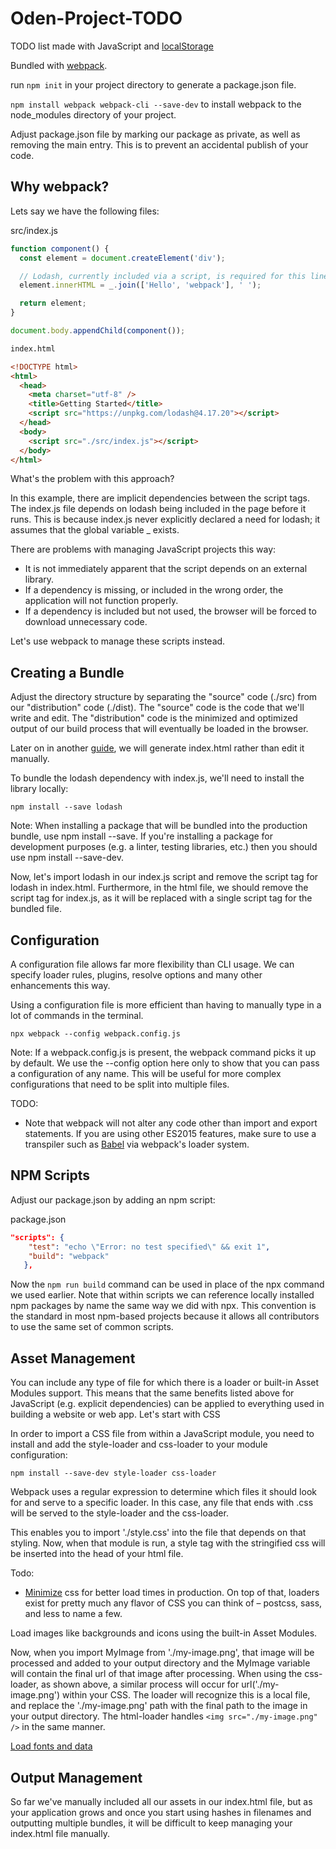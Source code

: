 # Oden-Project-TODO

TODO list made with JavaScript and [localStorage](https://developer.mozilla.org/en-US/docs/Web/API/Web_Storage_API/Using_the_Web_Storage_API)

Bundled with [webpack](https://webpack.js.org/).

run `npm init` in your project directory to generate a package.json file.

`npm install webpack webpack-cli --save-dev` to install webpack to the node_modules directory of your project.

Adjust package.json file by marking our package as private, as well as removing the main entry. This is to prevent an accidental publish of your code.

## Why webpack?

Lets say we have the following files:

src/index.js

```js
function component() {
  const element = document.createElement('div');

  // Lodash, currently included via a script, is required for this line to work
  element.innerHTML = _.join(['Hello', 'webpack'], ' ');

  return element;
}

document.body.appendChild(component());
```

```html
index.html

<!DOCTYPE html>
<html>
  <head>
    <meta charset="utf-8" />
    <title>Getting Started</title>
    <script src="https://unpkg.com/lodash@4.17.20"></script>
  </head>
  <body>
    <script src="./src/index.js"></script>
  </body>
</html>
```

What's the problem with this approach?

In this example, there are implicit dependencies between the script tags. The index.js file depends on lodash being included in the page before it runs. This is because index.js never explicitly declared a need for lodash; it assumes that the global variable _ exists.

There are problems with managing JavaScript projects this way:

- It is not immediately apparent that the script depends on an external library.
- If a dependency is missing, or included in the wrong order, the application will not function properly.
- If a dependency is included but not used, the browser will be forced to download unnecessary code.

Let's use webpack to manage these scripts instead.

## Creating a Bundle

Adjust the directory structure by separating the "source" code (./src) from our "distribution" code (./dist). The "source" code is the code that we'll write and edit. The "distribution" code is the minimized and optimized output of our build process that will eventually be loaded in the browser.

Later on in another [guide](https://webpack.js.org/guides/output-management/#setting-up-htmlwebpackplugin), we will generate index.html rather than edit it manually.

To bundle the lodash dependency with index.js, we'll need to install the library locally:

`npm install --save lodash`

Note: When installing a package that will be bundled into the production bundle, use npm install --save. If you're installing a package for development purposes (e.g. a linter, testing libraries, etc.) then you should use npm install --save-dev.

Now, let's import lodash in our index.js script and remove the script tag for lodash in index.html. Furthermore, in the html file, we should remove the script tag for index.js, as it will be replaced with a single script tag for the bundled file.

## Configuration

A configuration file allows far more flexibility than CLI usage. We can specify loader rules, plugins, resolve options and many other enhancements this way.

Using a configuration file is more efficient than having to manually type in a lot of commands in the terminal.

`npx webpack --config webpack.config.js`

Note: If a webpack.config.js is present, the webpack command picks it up by default. We use the --config option here only to show that you can pass a configuration of any name. This will be useful for more complex configurations that need to be split into multiple files.

TODO:

- Note that webpack will not alter any code other than import and export statements. If you are using other ES2015 features, make sure to use a transpiler such as [Babel](https://webpack.js.org/loaders/babel-loader) via webpack's loader system.

## NPM Scripts

Adjust our package.json by adding an npm script:

package.json

```json
"scripts": {
    "test": "echo \"Error: no test specified\" && exit 1",
    "build": "webpack"
   },
```

Now the `npm run build` command can be used in place of the npx command we used earlier. Note that within scripts we can reference locally installed npm packages by name the same way we did with npx. This convention is the standard in most npm-based projects because it allows all contributors to use the same set of common scripts.

## Asset Management

You can include any type of file for which there is a loader or built-in Asset Modules support. This means that the same benefits listed above for JavaScript (e.g. explicit dependencies) can be applied to everything used in building a website or web app. Let's start with CSS

In order to import a CSS file from within a JavaScript module, you need to install and add the style-loader and css-loader to your module configuration:

`npm install --save-dev style-loader css-loader`

Webpack uses a regular expression to determine which files it should look for and serve to a specific loader. In this case, any file that ends with .css will be served to the style-loader and the css-loader.

This enables you to import './style.css' into the file that depends on that styling. Now, when that module is run, a style tag with the stringified css will be inserted into the head of your html file.

Todo:

- [Minimize](https://webpack.js.org/plugins/mini-css-extract-plugin/#minimizing-for-production) css for better load times in production. On top of that, loaders exist for pretty much any flavor of CSS you can think of – postcss, sass, and less to name a few.

Load images like backgrounds and icons using the built-in Asset Modules.

Now, when you import MyImage from './my-image.png', that image will be processed and added to your output directory and the MyImage variable will contain the final url of that image after processing. When using the css-loader, as shown above, a similar process will occur for url('./my-image.png') within your CSS. The loader will recognize this is a local file, and replace the './my-image.png' path with the final path to the image in your output directory. The html-loader handles `<img src="./my-image.png" />` in the same manner.

[Load fonts and data](https://webpack.js.org/guides/asset-management/#loading-fonts)

## Output Management

So far we've manually included all our assets in our index.html file, but as your application grows and once you start using hashes in filenames and outputting multiple bundles, it will be difficult to keep managing your index.html file manually.